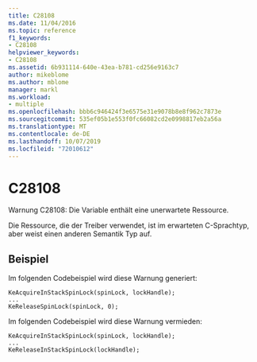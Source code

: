 ```yaml
---
title: C28108
ms.date: 11/04/2016
ms.topic: reference
f1_keywords:
- C28108
helpviewer_keywords:
- C28108
ms.assetid: 6b931114-640e-43ea-b781-cd256e9163c7
author: mikeblome
ms.author: mblome
manager: markl
ms.workload:
- multiple
ms.openlocfilehash: bbb6c946424f3e6575e31e9078b8e8f962c7873e
ms.sourcegitcommit: 535ef05b1e553f0fc66082cd2e0998817eb2a56a
ms.translationtype: MT
ms.contentlocale: de-DE
ms.lasthandoff: 10/07/2019
ms.locfileid: "72010612"
---
```

# <a name="c28108"></a>C28108
Warnung C28108: Die Variable enthält eine unerwartete Ressource.

 Die Ressource, die der Treiber verwendet, ist im erwarteten C-Sprachtyp, aber weist einen anderen Semantik Typ auf.

## <a name="example"></a>Beispiel
 Im folgenden Codebeispiel wird diese Warnung generiert:

```
KeAcquireInStackSpinLock(spinLock, lockHandle);
...
KeReleaseSpinLock(spinLock, 0);
```

 Im folgenden Codebeispiel wird diese Warnung vermieden:

```
KeAcquireInStackSpinLock(spinLock, lockHandle);
...
KeReleaseInStackSpinLock(lockHandle);
```